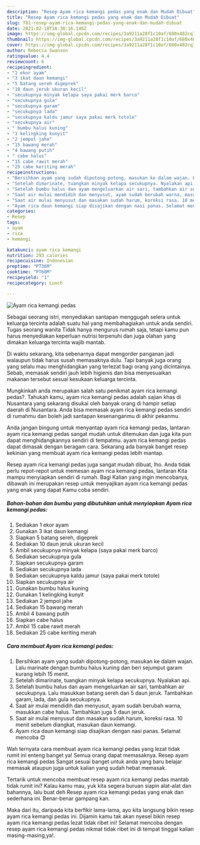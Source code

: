 ```yaml
---
description: "Resep Ayam rica kemangi pedas yang enak dan Mudah Dibuat"
title: "Resep Ayam rica kemangi pedas yang enak dan Mudah Dibuat"
slug: 781-resep-ayam-rica-kemangi-pedas-yang-enak-dan-mudah-dibuat
date: 2021-02-18T16:38:16.146Z
image: https://img-global.cpcdn.com/recipes/3a9211a28f1c10af/680x482cq70/ayam-rica-kemangi-pedas-foto-resep-utama.jpg
thumbnail: https://img-global.cpcdn.com/recipes/3a9211a28f1c10af/680x482cq70/ayam-rica-kemangi-pedas-foto-resep-utama.jpg
cover: https://img-global.cpcdn.com/recipes/3a9211a28f1c10af/680x482cq70/ayam-rica-kemangi-pedas-foto-resep-utama.jpg
author: Rebecca Swanson
ratingvalue: 4.4
reviewcount: 6
recipeingredient:
- "1 ekor ayam"
- "3 ikat daun kemangi"
- "5 batang sereh digeprek"
- "10 daun jeruk ukuran kecil"
- "secukupnya minyak kelapa saya pakai merk barco"
- "secukupnya gula"
- "secukupnya garam"
- "secukupnya lada"
- "secukupnya kaldu jamur saya pakai merk totole"
- "secukupnya air"
- " bumbu halus kuning"
- "1 kelingking kunyit"
- "2 jempol jahe"
- "15 bawang merah"
- "4 bawang putih"
- " cabe halus"
- "15 cabe rawit merah"
- "25 cabe keriting merah"
recipeinstructions:
- "Bersihkan ayam yang sudah dipotong-potong, masukan ke dalam wajan. Lalu marinate dengan bumbu halus kuning dan beri sejumput garam kurang lebih 15 menit."
- "Setelah dimarinate, tuangkan minyak kelapa secukupnya. Nyalakan api."
- "Setelah bumbu halus dan ayam mengeluarkan air sari, tambahkan air secukupnya. Lalu masukkan batang sereh dan 5 daun jeruk. Tambahkan garam, lada, dan gula secukupnya."
- "Saat air mulai mendidih dan menyusut, ayam sudah berubah warna, masukkan cabe halus. Tambahkan juga 5 daun jeruk."
- "Saat air mulai menyusut dan masakan sudah harum, koreksi rasa. 10 menit sebelum diangkat, masukan daun kemangi."
- "Ayam rica daun kemangi siap disajikan dengan nasi panas. Selamat mencoba 😊"
categories:
- Resep
tags:
- ayam
- rica
- kemangi

katakunci: ayam rica kemangi 
nutrition: 293 calories
recipecuisine: Indonesian
preptime: "PT36M"
cooktime: "PT60M"
recipeyield: "1"
recipecategory: Lunch

---
```



![Ayam rica kemangi pedas](https://img-global.cpcdn.com/recipes/3a9211a28f1c10af/680x482cq70/ayam-rica-kemangi-pedas-foto-resep-utama.jpg)

Sebagai seorang istri, menyediakan santapan menggugah selera untuk keluarga tercinta adalah suatu hal yang membahagiakan untuk anda sendiri. Tugas seorang  wanita Tidak hanya mengurus rumah saja, tetapi kamu pun harus menyediakan keperluan nutrisi terpenuhi dan juga olahan yang dimakan keluarga tercinta wajib mantab.

Di waktu  sekarang, kita sebenarnya dapat mengorder panganan jadi walaupun tidak harus susah memasaknya dulu. Tapi banyak juga orang yang selalu mau menghidangkan yang terlezat bagi orang yang dicintainya. Sebab, memasak sendiri jauh lebih higienis dan bisa menyesuaikan makanan tersebut sesuai kesukaan keluarga tercinta. 



Mungkinkah anda merupakan salah satu penikmat ayam rica kemangi pedas?. Tahukah kamu, ayam rica kemangi pedas adalah sajian khas di Nusantara yang sekarang disukai oleh banyak orang di hampir setiap daerah di Nusantara. Anda bisa memasak ayam rica kemangi pedas sendiri di rumahmu dan boleh jadi santapan kesenanganmu di akhir pekanmu.

Anda jangan bingung untuk menyantap ayam rica kemangi pedas, lantaran ayam rica kemangi pedas sangat mudah untuk ditemukan dan juga kita pun dapat menghidangkannya sendiri di tempatmu. ayam rica kemangi pedas dapat dimasak dengan beragam cara. Sekarang ada banyak banget resep kekinian yang membuat ayam rica kemangi pedas lebih mantap.

Resep ayam rica kemangi pedas juga sangat mudah dibuat, lho. Anda tidak perlu repot-repot untuk memesan ayam rica kemangi pedas, lantaran Kita mampu menyiapkan sendiri di rumah. Bagi Kalian yang ingin mencobanya, dibawah ini merupakan resep untuk menyajikan ayam rica kemangi pedas yang enak yang dapat Kamu coba sendiri.

<!--inarticleads1-->

##### Bahan-bahan dan bumbu yang dibutuhkan untuk menyiapkan Ayam rica kemangi pedas:

1. Sediakan 1 ekor ayam
1. Gunakan 3 ikat daun kemangi
1. Siapkan 5 batang sereh, digeprek
1. Sediakan 10 daun jeruk ukuran kecil
1. Ambil secukupnya minyak kelapa (saya pakai merk barco)
1. Sediakan secukupnya gula
1. Siapkan secukupnya garam
1. Sediakan secukupnya lada
1. Sediakan secukupnya kaldu jamur (saya pakai merk totole)
1. Siapkan secukupnya air
1. Gunakan  bumbu halus kuning
1. Gunakan 1 kelingking kunyit
1. Sediakan 2 jempol jahe
1. Sediakan 15 bawang merah
1. Ambil 4 bawang putih
1. Siapkan  cabe halus
1. Ambil 15 cabe rawit merah
1. Sediakan 25 cabe keriting merah




<!--inarticleads2-->

##### Cara membuat Ayam rica kemangi pedas:

1. Bersihkan ayam yang sudah dipotong-potong, masukan ke dalam wajan. Lalu marinate dengan bumbu halus kuning dan beri sejumput garam kurang lebih 15 menit.
1. Setelah dimarinate, tuangkan minyak kelapa secukupnya. Nyalakan api.
1. Setelah bumbu halus dan ayam mengeluarkan air sari, tambahkan air secukupnya. Lalu masukkan batang sereh dan 5 daun jeruk. Tambahkan garam, lada, dan gula secukupnya.
1. Saat air mulai mendidih dan menyusut, ayam sudah berubah warna, masukkan cabe halus. Tambahkan juga 5 daun jeruk.
1. Saat air mulai menyusut dan masakan sudah harum, koreksi rasa. 10 menit sebelum diangkat, masukan daun kemangi.
1. Ayam rica daun kemangi siap disajikan dengan nasi panas. Selamat mencoba 😊




Wah ternyata cara membuat ayam rica kemangi pedas yang lezat tidak rumit ini enteng banget ya! Semua orang dapat memasaknya. Resep ayam rica kemangi pedas Sangat sesuai banget untuk anda yang baru belajar memasak ataupun juga untuk kalian yang sudah hebat memasak.

Tertarik untuk mencoba membuat resep ayam rica kemangi pedas mantab tidak rumit ini? Kalau kamu mau, yuk kita segera buruan siapin alat-alat dan bahannya, lalu buat deh Resep ayam rica kemangi pedas yang enak dan sederhana ini. Benar-benar gampang kan. 

Maka dari itu, daripada kita berfikir lama-lama, ayo kita langsung bikin resep ayam rica kemangi pedas ini. Dijamin kamu tak akan nyesel bikin resep ayam rica kemangi pedas lezat tidak ribet ini! Selamat mencoba dengan resep ayam rica kemangi pedas nikmat tidak ribet ini di tempat tinggal kalian masing-masing,ya!.

